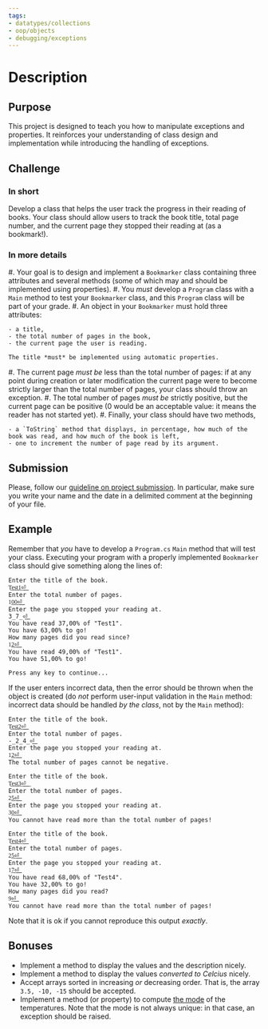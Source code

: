 ```yaml
---
tags:
- datatypes/collections
- oop/objects
- debugging/exceptions
---
```


# Description

## Purpose

This project is designed to teach you how to manipulate exceptions and properties.
It reinforces your understanding of class design and implementation while introducing the handling of exceptions.

## Challenge

### In short

Develop a class that helps the user track the progress in their reading of books.
Your class should allow users to track the book title, total page number, and the current page they stopped their reading at (as a bookmark!).

### In more details

#. Your goal is to design and implement a `Bookmarker` class containing three attributes and several methods (some of which may and should be implemented using properties).
#. You *must* develop a `Program` class with a `Main` method to test your `Bookmarker` class, and this `Program` class will be part of your grade.
#. An object in your `Bookmarker` must hold three attributes:

    - a title,
    - the total number of pages in the book,
    - the current page the user is reading.

    The title *must* be implemented using automatic properties.

#. The current page *must be* less than the total number of pages: if at any point during creation or later modification the current page were to become strictly larger than the total number of pages, your class should throw an exception.
#. The total number of pages *must be* strictly positive, but the current page can be positive (0 would be an acceptable value: it means the reader has not started yet).
#. Finally, your class should have two methods,

    - a `ToString` method that displays, in percentage, how much of the book was read, and how much of the book is left,
    - one to increment the number of page read by its argument.

## Submission

Please, follow our [guideline on project submission](https://princomp.github.io/projects/submission).
In particular, make sure you write your name and the date in a delimited comment at the beginning of your file.

## Example

Remember that *you* have to develop a `Program.cs` `Main` method that will test your class.
Executing your program with a properly implemented `Bookmarker` class should give something along the lines of:

```text
Enter the title of the book.
T͟e͟s͟t͟1͟⏎͟
Enter the total number of pages.
1͟0͟0͟⏎͟
Enter the page you stopped your reading at.
3̲7̲⏎͟
You have read 37,00% of "Test1".
You have 63,00% to go!
How many pages did you read since?
1͟2͟⏎͟
You have read 49,00% of "Test1".
You have 51,00% to go!

Press any key to continue...
```

If the user enters incorrect data, then the error should be thrown when the object is created (do *not* perform user-input validation in the `Main` method: incorrect data should be handled *by the class*, not by the `Main` method):


```text
Enter the title of the book.
T͟e͟s͟t͟2͟⏎͟
Enter the total number of pages.
-̲2̲4̲⏎͟
Enter the page you stopped your reading at.
1͟2͟⏎͟
The total number of pages cannot be negative.
```

```text
Enter the title of the book.
T͟e͟s͟t͟3͟⏎͟ ͟
Enter the total number of pages.
2͟5͟⏎͟
Enter the page you stopped your reading at.
3͟0͟⏎͟
You cannot have read more than the total number of pages!
```

```text
Enter the title of the book.
T͟e͟s͟t͟4͟⏎͟
Enter the total number of pages.
2͟5͟⏎͟
Enter the page you stopped your reading at.
1͟7͟⏎͟
You have read 68,00% of "Test4".
You have 32,00% to go!
How many pages did you read?
9͟⏎͟
You cannot have read more than the total number of pages!
```

Note that it is ok if you cannot reproduce this output *exactly*.

## Bonuses

- Implement a method to display the values and the description nicely.
- Implement a method to display the values *converted to Celcius* nicely.
- Accept arrays sorted in increasing *or* decreasing order. That is, the array `3.5, -10, -15` should be accepted.
- Implement a method (or property) to compute [the mode](https://en.wikipedia.org/wiki/Mode_(statistics)) of the temperatures. Note that the mode is not always unique: in that case, an exception should be raised.
